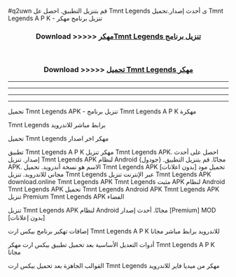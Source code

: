 #q2uwn قم بتنزيل التطبيق. احصل عل Tmnt Legends  ى أحدث إصدار.تحميل Tmnt Legends  A P K - تنزيل برنامج مهكر



<div align="center">
<h3>Download >>>>> <a href="https://ar-sites.web.app/?ar= Tmnt Legends ">مهكرTmnt Legends  تنزيل برنامج</a></h3><br>

<h3>Download >>>>> <a href="https://ar-sites.web.app/?ar= Tmnt Legends ">تحميل Tmnt Legends  مهكر</a></h3>
</div>


----------------------------------------------------------

----------------------------------------------------------

----------------------------------------------------------

----------------------------------------------------------


تحميل Tmnt Legends  APK - تنزيل برنامج Tmnt Legends  A P K مهكرة

Tmnt Legends  برابط مباشر للاندرويد

تحميل Tmnt Legends  مهكر اخر اصدار

تطبيق Tmnt Legends  A P K مهكر
تنزيل Tmnt Legends  APK. احصل على أحدث إصدار.
تنزيل Tmnt Legends  APK لنظام Android مجانًا.
قم بتنزيل التطبيق. {جودول} APK. الاسم هو نسخة أندرويد.
تحميل Tmnt Legends  APK [بدون اعلانات]
تحميل مود مجاني للاندرويد.
تنزيل Tmnt Legends  عبر الإنترنت
تنزيل Tmnt Legends  APK
download.online Tmnt Legends  APK
Tmnt Legends  مثبت APK لنظام Android
Tmnt Legends  APK
تحميل Tmnt Legends  Android APK
Tmnt Legends  APK تنزيل Premium
Tmnt Legends  APK الفضاء

تنزيل Tmnt Legends  APK لنظام Android مجانًا. أحدث إصدار [Premium] MOD [بدون إعلانات]

إضافات تهكير برنامج بيكس ارت Tmnt Legends  A P K للاندرويد برابط مباشر مجانا

أدوات التعديل الأساسية بعد تحميل تطبيق بيكس ارت مهكر Tmnt Legends  A P K مجانا

القوالب الجاهزة بعد تحميل بيكس ارت Tmnt Legends  مهكر من ميديا فاير للاندرويد



